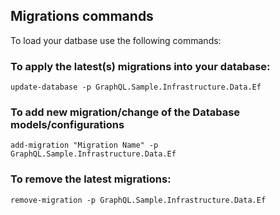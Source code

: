 ## Migrations commands

To load your datbase use the following commands:

### To apply the latest(s) migrations into your database:
```
update-database -p GraphQL.Sample.Infrastructure.Data.Ef
```

### To add new migration/change of the Database models/configurations
```
add-migration "Migration Name" -p GraphQL.Sample.Infrastructure.Data.Ef
```

### To remove the latest migrations:
```
remove-migration -p GraphQL.Sample.Infrastructure.Data.Ef
```









